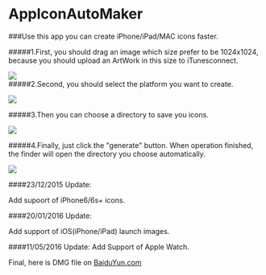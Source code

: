 # AppIconAutoMaker
###Use this app you can create iPhone/iPad/MAC icons faster.

#####1.First, you should drag an image which size prefer to be 1024x1024, because you should upload an ArtWork in this size to iTunesconnect.

![](https://github.com/Kito0615/AppIconAutoMaker/raw/master/.First.png)  
#####2.Second, you should select the platform you want to create.

![](https://github.com/Kito0615/AppIconAutoMaker/raw/master/.Second.png)

#####3.Then you can choose a directory to save you icons.

![](https://github.com/Kito0615/AppIconAutoMaker/raw/master/.Third.png)

#####4.Finally, just click the "generate" button. When operation finished, the finder will open the directory you choose automatically.

![](https://github.com/Kito0615/AppIconAutoMaker/raw/master/.Fourth.png)

####23/12/2015 Update:

Add supoort of iPhone6/6s+ icons.

####20/01/2016 Update:

Add support of iOS(iPhone/iPad) launch images.

####11/05/2016 Update:
Add Support of Apple Watch.

Final, here is DMG file on [BaiduYun.com](https://pan.baidu.com/s/1gf4qUAZ)

